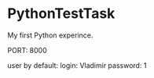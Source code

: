 # PythonTestTask
My first Python experince.

PORT: 8000

user by default:
    login: Vladimir 
    password: 1

